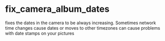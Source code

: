 fix_camera_album_dates
======================

fixes the dates in the camera to be always increasing.  Sometimes network time changes cause dates or moves to other timezones can cause problems with date stamps on your pictures
